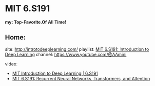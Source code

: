 # MIT 6.S191
**my: Top-Favorite.Of All Time!**

## Home:  
site: http://introtodeeplearning.com/
playlist: [MIT 6.S191: Introduction to Deep Learning](https://www.youtube.com/playlist?list=PLtBw6njQRU-rwp5__7C0oIVt26ZgjG9NI)
channel: https://www.youtube.com/@AAmini

video:
- [MIT Introduction to Deep Learning | 6.S191](https://youtu.be/QDX-1M5Nj7s)
- [MIT 6.S191: Recurrent Neural Networks, Transformers, and Attention](https://youtu.be/ySEx_Bqxvvo)
